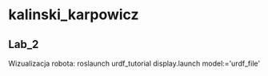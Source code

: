 # kalinski_karpowicz

## Lab_2
Wizualizacja robota:
    roslaunch urdf_tutorial display.launch model:='urdf_file'
